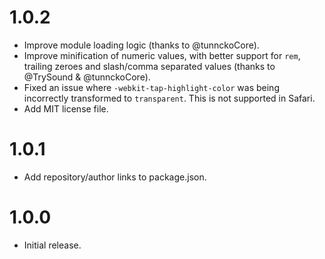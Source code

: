 # 1.0.2

* Improve module loading logic (thanks to @tunnckoCore).
* Improve minification of numeric values, with better support for `rem`,
  trailing zeroes and slash/comma separated values
  (thanks to @TrySound & @tunnckoCore).
* Fixed an issue where `-webkit-tap-highlight-color` was being incorrectly
  transformed to `transparent`. This is not supported in Safari.
* Add MIT license file.

# 1.0.1

* Add repository/author links to package.json.

# 1.0.0

* Initial release.
